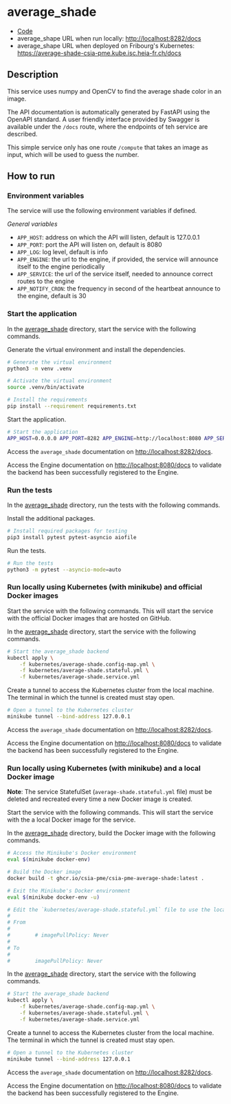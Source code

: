 # average_shade

- [Code](../../services/average_shade)
- average_shape URL when run locally: <http://localhost:8282/docs>
- average_shape URL when deployed on Fribourg's Kubernetes: <https://average-shade-csia-pme.kube.isc.heia-fr.ch/docs>

## Description

This service uses numpy and OpenCV to find the average shade color in an image.

The API documentation is automatically generated by FastAPI using the OpenAPI standard. A user friendly interface provided by Swagger is available under the `/docs` route, where the endpoints of teh service are described.

This simple service only has one route `/compute` that takes an image as input, which will be used to guess the number.

## How to run

### Environment variables

The service will use the following environment variables if defined.

*General variables*

- `APP_HOST`: address on which the API will listen, default is 127.0.0.1
- `APP_PORT`: port the API will listen on, default is 8080
- `APP_LOG`: log level, default is info
- `APP_ENGINE`: the url to the engine, if provided, the service will announce itself to the engine periodically
- `APP_SERVICE`: the url of the service itself, needed to announce correct routes to the engine
- `APP_NOTIFY_CRON`: the frequency in second of the heartbeat announce to the engine, default is 30

### Start the application

In the [average_shade](../../services/average_shade) directory, start the service with the following commands.

Generate the virtual environment and install the dependencies.

```sh
# Generate the virtual environment
python3 -m venv .venv

# Activate the virtual environment
source .venv/bin/activate

# Install the requirements
pip install --requirement requirements.txt
```

Start the application.

```sh
# Start the application
APP_HOST=0.0.0.0 APP_PORT=8282 APP_ENGINE=http://localhost:8080 APP_SERVICE=http://localhost:8282 python3 main.py
```

Access the `average_shade` documentation on <http://localhost:8282/docs>.

Access the Engine documentation on <http://localhost:8080/docs> to validate the backend has been successfully registered to the Engine.

### Run the tests

In the [average_shade](../../services/average_shade) directory, run the tests with the following commands.

Install the additional packages.

```sh
# Install required packages for testing
pip3 install pytest pytest-asyncio aiofile
```

Run the tests.

```sh
# Run the tests
python3 -m pytest --asyncio-mode=auto
```

### Run locally using Kubernetes (with minikube) and official Docker images

Start the service with the following commands. This will start the service with the official Docker images that are hosted on GitHub.

In the [average_shade](../../services/average_shade) directory, start the service with the following commands.

```sh
# Start the average_shade backend
kubectl apply \
    -f kubernetes/average-shade.config-map.yml \
    -f kubernetes/average-shade.stateful.yml \
    -f kubernetes/average-shade.service.yml
```

Create a tunnel to access the Kubernetes cluster from the local machine. The terminal in which the tunnel is created must stay open.

```sh
# Open a tunnel to the Kubernetes cluster
minikube tunnel --bind-address 127.0.0.1
```

Access the `average_shade` documentation on <http://localhost:8282/docs>.

Access the Engine documentation on <http://localhost:8080/docs> to validate the backend has been successfully registered to the Engine.

### Run locally using Kubernetes (with minikube) and a local Docker image

**Note**: The service StatefulSet (`average-shade.stateful.yml` file) must be deleted and recreated every time a new Docker image is created.

Start the service with the following commands. This will start the service with the a local Docker image for the service.

In the [average_shade](../../services/average_shade) directory, build the Docker image with the following commands.

```sh
# Access the Minikube's Docker environment
eval $(minikube docker-env)

# Build the Docker image
docker build -t ghcr.io/csia-pme/csia-pme-average-shade:latest .

# Exit the Minikube's Docker environment
eval $(minikube docker-env -u)

# Edit the `kubernetes/average-shade.stateful.yml` file to use the local image by uncommented the line `imagePullPolicy`
#
# From
#
#        # imagePullPolicy: Never
#
# To
#
#        imagePullPolicy: Never
```

In the [average_shade](../../services/average_shade) directory, start the service with the following commands.

```sh
# Start the average_shade backend
kubectl apply \
    -f kubernetes/average-shade.config-map.yml \
    -f kubernetes/average-shade.stateful.yml \
    -f kubernetes/average-shade.service.yml
```

Create a tunnel to access the Kubernetes cluster from the local machine. The terminal in which the tunnel is created must stay open.

```sh
# Open a tunnel to the Kubernetes cluster
minikube tunnel --bind-address 127.0.0.1
```

Access the `average_shade` documentation on <http://localhost:8282/docs>.

Access the Engine documentation on <http://localhost:8080/docs> to validate the backend has been successfully registered to the Engine.
